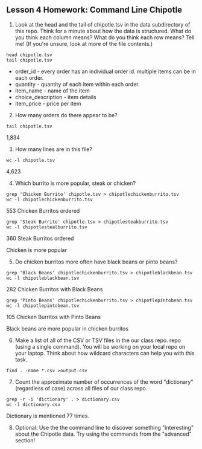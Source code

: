 ## Lesson 4 Homework: Command Line Chipotle

1. Look at the head and the tail of chipotle.tsv in the data subdirectory of this repo. Think for a minute about how the data is structured. What do you think each column means? What do you think each row means? Tell me! (If you're unsure, look at more of the file contents.)

  ```
  head chipotle.tsv
  tail chipotle.tsv
  ```

  * order_id - every order has an individual order id. multiple items can be in each order.
  * quantity - quantity of each item within each order.
  * item_name - name of the item
  * choice_description - item details
  * item_price - price per item

2. How many orders do there appear to be?

  ```
  tail chipotle.tsv
  ```

  1,834

3. How many lines are in this file?

  ```
  wc -l chipotle.tsv
  ```

  4,623


4. Which burrito is more popular, steak or chicken?

  ```
  grep 'Chicken Burrito' chipotle.tsv > chipotlechickenburrito.tsv
  wc -l chipotlechickenburrito.tsv
  ```
  553 Chicken Burritos ordered

  ```
  grep 'Steak Burrito' chipotle.tsv > chipotlesteakburrito.tsv
  wc -l chipotlestealburrito.tsv
  ```
  360 Steak Burritos ordered

  Chicken is more popular

5. Do chicken burritos more often have black beans or pinto beans?

  ```
  grep 'Black Beans' chipotlechickenburrito.tsv > chipotleblackbean.tsv
  wc -l chipotleblackbean.tsv
  ```
  282 Chicken Burritos with Black Beans

  ```
  grep 'Pinto Beans' chipotlechickenburrito.tsv > chipotlepintobean.tsv
  wc -l chipotlepintobean.tsv
  ```
  105 Chicken Burritos with Pinto Beans

  Black beans are more popular in chicken burritos

6. Make a list of all of the CSV or TSV files in the our class repo. repo (using a single command). You will be working on your local repo on your laptop. Think about how wildcard characters can help you with this task.

  ```
  find . -name *.csv >output.csv
  ```
  
7. Count the approximate number of occurrences of the word "dictionary" (regardless of case) across all files of our class repo.

  ```
  grep -r -i 'dictionary' . > dictionary.csv
  wc -l dictionary.csv
  ```

Dictionary is mentioned 77 times.

8. Optional: Use the the command line to discover something "interesting" about the Chipotle data. Try using the commands from the "advanced" section!
